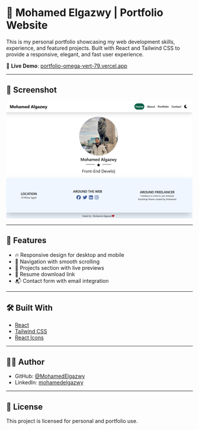 # 💼 Mohamed Elgazwy | Portfolio Website

This is my personal portfolio showcasing my web development skills, experience, and featured projects. Built with React and Tailwind CSS to provide a responsive, elegant, and fast user experience.

🔗 **Live Demo**: [portfolio-omega-vert-79.vercel.app](https://portfolio-omega-vert-79.vercel.app)

---

## 📸 Screenshot

![Portfolio Screenshot](https://github.com/MohamedElgazwy/portfolio/raw/main/screenshot.png)

---

## 🚀 Features

- 🔥 Responsive design for desktop and mobile
- 🧭 Navigation with smooth scrolling
- 📁 Projects section with live previews
- 📄 Resume download link
- 📬 Contact form with email integration

---

## 🛠️ Built With

- [React](https://reactjs.org/)
- [Tailwind CSS](https://tailwindcss.com/)
- [React Icons](https://react-icons.github.io/react-icons/)

---

## 🧑‍💻 Author

- GitHub: [@MohamedElgazwy](https://github.com/MohamedElgazwy)
- LinkedIn: [mohamedelgazwy]([https://www.linkedin.com/in/mohamedelgazwy](https://www.linkedin.com/in/mohammed-algazwy-3092031b7/?trk=public-profile-join-page))

---

## 📄 License

This project is licensed for personal and portfolio use.
